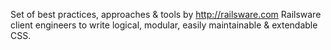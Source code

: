 Set of best practices, approaches & tools by http://railsware.com Railsware client engineers to write logical, modular, easily maintainable & extendable CSS.

